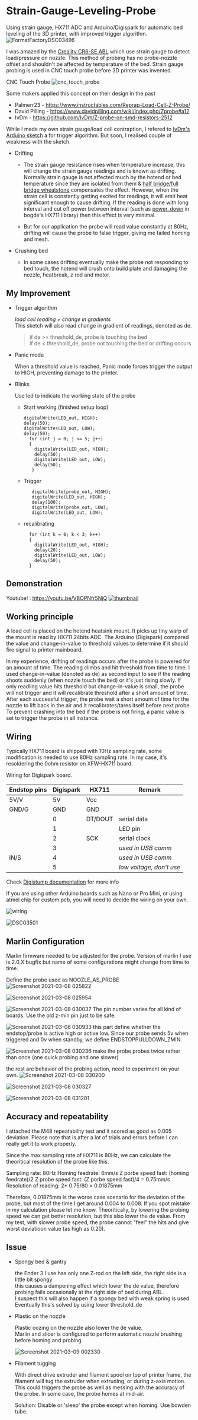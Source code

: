 # Strain-Gauge-Leveling-Probe
Using strain gauge, HX711 ADC and Arduino/Digispark for automatic bed leveling of the 3D printer, with improved trigger algorithm.  
![FormatFactoryDSC03496](https://user-images.githubusercontent.com/75633795/110341132-fc206b00-8064-11eb-979c-ef66c7f1e925.jpg)

I was amazed by the [Creality CR6-SE ABL](https://www.kickstarter.com/projects/3dprintmill/creality-cr-6-se-leveling-free-diy-3d-printer-kit) which use strain gauge to detect load/pressure on nozzle.
This method of probing has no probe-nozzle offset and shouldn't be affected by temperature of the bed.
Strain gauge probing is used in CNC touch probe before 3D printer was invented. 

CNC Touch Probe
![cnc_touch_probe](https://user-images.githubusercontent.com/75633795/110230715-c0df4880-7f4d-11eb-8d78-624114637688.jpg)

Some makers applied this concept on their design in the past
* Palmerr23 - https://www.instructables.com/Reprap-Load-Cell-Z-Probe/
* David Pilling - https://www.davidpilling.com/wiki/index.php/Zprobe#a12
* IvDm - https://github.com/IvDm/Z-probe-on-smd-resistors-2512

While I made my own strain gauge/load cell contraption, I refered to [IvDm's Arduino sketch](https://github.com/IvDm/Z-probe-on-smd-resistors-2512/blob/master/strain_gauge_switch_ATtiny85_V_1.1.ino) a for trigger algorithm. But soon, I realised couple of weakness with the sketch. 
* Drifting
  * The strain gauge resistance rises when temperature increase, this will change the strain gauge readings and is known as drifting. Normally strain gauge is not affected much by the hotend or bed temperature since they are isolated from them & [half bridge/full bridge wheatstone](https://www.ni.com/en-my/innovations/white-papers/06/how-is-temperature-affecting-your-strain-measurement-accuracy-.html) compensates the effect. 
However, when the strain cell is constantly getting excited for readings, it will emit heat significant enough to cause drifting. If the reading is done with long interval and cut off power between interval (such as [power_down](https://github.com/bogde/HX711/blob/master/keywords.txt) in bogde's HX711 library) then this effect is very minimal.

  * But for our application the probe will read value constantly at 80Hz, drifting will cause the probe to false trigger, giving me failed homing and mesh.  

* Crushing bed
  * In some cases drifting eventually make the probe not responding to bed touch, the hotend will crush onto build plate and damaging the nozzle, heatbreak, z rod and motor. 

## My Improvement
* Trigger algorithm

   *load cell reading + change in gradients*   
   This sketch will also read change in gradient of readings, denoted as de.   
   > if de >= threshold_de, probe is touching the bed   
   >  if de < threshold_de, probe not touching the bed or drifting occurs

* Panic mode

   When a threshold value is reached, Panic mode forces trigger the output to HIGH, preventing damage to the printer.

* Blinks

   Use led to indicate the working state of the probe
  * Start working (finished setup loop)
  
        digitalWrite(LED_out, HIGH);
        delay(50);
        digitalWrite(LED_out, LOW);
        delay(50);
          for (int j = 0; j <= 5; j++)
          {
            digitalWrite(LED_out, HIGH);
            delay(50);
            digitalWrite(LED_out, LOW);
            delay(50);
           }
  * Trigger

           digitalWrite(probe_out, HIGH);
           digitalWrite(LED_out, HIGH);
           delay(100);
           digitalWrite(probe_out, LOW);
           digitalWrite(LED_out, LOW);
  * recalibrating

          for (int k = 0; k < 3; k++)
          {
            digitalWrite(LED_out, HIGH);
            delay(20);
            digitalWrite(LED_out, LOW);
            delay(50);
          }
## Demonstration
Youtube! : https://youtu.be/V8OPNfr5NjQ
[![thumbnail](https://user-images.githubusercontent.com/75633795/110341381-3b4ebc00-8065-11eb-9017-79206bed4013.jpg)](https://youtu.be/V8OPNfr5NjQ)

## Working principle
A load cell is placed on the hotend heatsink mount. It picks up tiny warp of the mount is read by HX711 24bits ADC. The Arduino (Digispark) compared the value and change-in-value to threshold values to determine if it should fire signal to printer mainboard. 

In my experience, drifting of readings occurs after the probe is powered for an amount of time. The reading climbs and hit threshold from time to time. I used change-in-value (denoted as de) as second input to see if the reading shoots suddenly (when nozzle touch the bed) or it's just rising slowly. If only readling value hits threshold but change-in-value is small, the probe will not trigger and it will recalibrate threshold after a short amount of time.
After each successful trigger, the probe wait a short amount of time for the nozzle to lift back in the air and it recalibrates/tares itself before next probe. 
To prevent crashing into the bed if the probe is not firing, a panic value is set to trigger the probe in all instance.

## Wiring
Typically HX711 board is shipped with 10Hz sampling rate, some modification is needed to use 80Hz sampling rate.
In my case, it's resoldering the 0ohm resistor on XFW-HX711 board. 

Wiring for Digispark board.

   |Endstop pins | Digispark | HX711 | Remark
   |--- | --------- | ----- | --
   |5V/V |  5V | Vcc | 
   |GND/G | GND | GND |  
   | | 0 | DT/DOUT | serial data
   | | 1 |  | LED pin
   | | 2 | SCK | serial clock
   | | 3 |  | *used in USB comm*
   | IN/S | 4 |  | *used in USB comm*
   | | 5 |  | *low voltage, don't use*
   
Check [Digistump documentation](http://digistump.com/wiki/digispark/quickref) for more info

If you are using other Arduino boards such as Nano or Pro Mini, or using atmel chip for custom pcb, you will need to decide the wiring on your own.

![wiring](https://user-images.githubusercontent.com/75633795/110344269-46efb200-8068-11eb-8251-2c358f1481de.jpg)

![DSC03501](https://user-images.githubusercontent.com/75633795/110344403-6686da80-8068-11eb-885a-7035a17b84f8.jpg)

## Marlin Configuration
Marlin firmware needed to be adjusted for the probe. Version of marlin I use is 2.0.X bugfix but name of some configurations might change from time to time. 

Define the probe used as NOOZLE_AS_PROBE
![Screenshot 2021-03-08 025822](https://user-images.githubusercontent.com/75633795/110344919-f9c01000-8068-11eb-8dec-f131c877f0fb.png)

![Screenshot 2021-03-08 025954](https://user-images.githubusercontent.com/75633795/110345176-43a8f600-8069-11eb-8c91-02b6d9f12edd.png)

![Screenshot 2021-03-08 030037](https://user-images.githubusercontent.com/75633795/110345200-4a376d80-8069-11eb-8b11-438b6f3a7b3a.png)
The pin number varies for all kind of boards. Use the old z-min pin just to be safe. 

![Screenshot 2021-03-08 030933](https://user-images.githubusercontent.com/75633795/110345509-9c788e80-8069-11eb-899f-6fc289b33000.png)
this part define whether the endstop/probe is active high or active low. Since our probe sends 5v when triggered and 0v when standby, we define ENDSTOPPULLDOWN_ZMIN. 

![Screenshot 2021-03-08 030236](https://user-images.githubusercontent.com/75633795/110346148-3cceb300-806a-11eb-954a-82b23d06804c.png)
make the probe probes twice rather than once (one quick probing and one slower)

the rest are behavior of the probing action, need to experiment on your own.
![Screenshot 2021-03-08 030200](https://user-images.githubusercontent.com/75633795/110346344-6a1b6100-806a-11eb-884b-90946e375427.png)

![Screenshot 2021-03-08 030327](https://user-images.githubusercontent.com/75633795/110346368-6ee01500-806a-11eb-8c33-f93189ac4516.png)

![Screenshot 2021-03-08 031201](https://user-images.githubusercontent.com/75633795/110346404-79021380-806a-11eb-9994-8b3978275ead.png)

## Accuracy and repeatability
I attached the M48 repeatability test and it scored as good as 0.005 deviation. Please note that is after a lot of trials and errors before I can really get it to work properly. 

Since the max sampling rate of HX711 is 80Hz, we can calculate the theoritical resolution of the probe like this:

   Sampling rate: 80Hz
   Homing feedrate: 6mm/s
   Z porbe speed fast: (homing feedrate)/2
   Z probe speed fast: (Z porbe speed fast)/4 = 0.75mm/s
   Resolution of reading: 2* 0.75/80 = 0.01875mm

Therefore, 0.01875mm is the worse case scenario for the deviation of the probe, but most of the time I get around 0.004 to 0.008. If you spot mistake in my calculation please let me know.
Theoritically, by lowering the probing speed we can get better resolution, but this also lower the de value. From my test, with slower probe speed, the probe cannot "feel" the hits and give worst deviatioon value (as high as 0.20).

## Issue
* Spongy bed & gantry

   the Ender 3 I use has only one Z-rod on the left side, the right side is a little bit spongy  
   this causes a dampening effect which lower the de value, therefore probing fails occasionally at the right side of bed during ABL.  
   I suspect this will also happen if a spongy bed with weak spring is used  
   Eventually this's solved by using lower threshold_de
   
* Plastic on the nozzle

   Plastic oozing on the nozzle also lower the de value.  
   Marlin and slicer is configured to perform automatic nozzle brushing before homing and probing. 

   ![Screenshot 2021-03-09 002330](https://user-images.githubusercontent.com/75633795/110349500-bc11b600-806d-11eb-8556-dda79681f347.png)
   
* Filament tugging

   With direct drive extruder and filament spool on top of printer frame, the filament will tug the extruder when extruding, or 
   during z-axis motion. This could triggers the probe as well as messing with the accuracy of the probe. In some case, the probe homes at mid-air.
   
   Solution: Disable or 'sleep' the probe except when homing. Use bowden tube.

